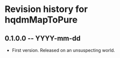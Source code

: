 # Revision history for hqdmMapToPure

## 0.1.0.0 -- YYYY-mm-dd

* First version. Released on an unsuspecting world.
